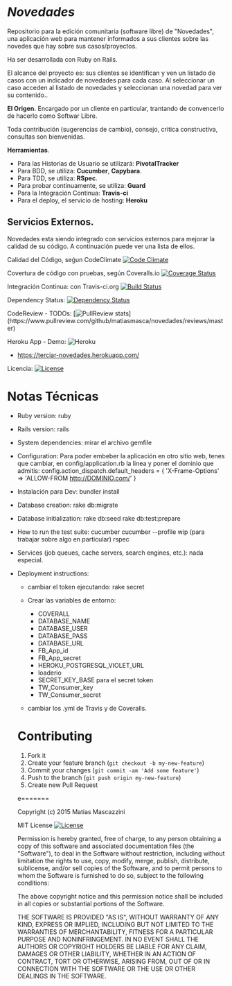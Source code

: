 ***Novedades***
===
Repositorio para la edición comunitaria (software libre) de "Novedades", una aplicación web para mantener informados a sus clientes sobre las novedes que hay sobre sus casos/proyectos.

Ha ser desarrollada con Ruby on Rails.

El alcance del proyecto es: sus clientes se identifican y ven un listado de casos con un indicador de novedades para cada caso. Al seleccionar un caso acceden al listado de novedades y seleccionan una novedad para ver su contenido..

**El Origen.**
Encargado por un cliente en particular, trantando de convencerlo de hacerlo como Softwar Libre.

Toda contribución (sugerencias de cambio), consejo, critica constructiva, consultas son bienvenidas.

**Herramientas**.
  - Para las Historias de Usuario se utilizará: **PivotalTracker**
  - Para BDD, se utiliza: **Cucumber**, **Capybara**.
  - Para TDD, se utiliza: **RSpec**.
  - Para probar continuamente, se utiliza: **Guard**
  - Para la Integración Continua: **Travis-ci**
  - Para el deploy, el servicio de hosting: **Heroku**

**Servicios Externos.**
-----------------------
Novedades esta siendo integrado con servicios externos para mejorar la calidad de su código. A continuación puede ver una lista de ellos.

Calidad del Código, seǵun CodeClimate
    [![Code Climate](https://codeclimate.com/github/matiasmasca/Novedades/badges/gpa.svg)](https://codeclimate.com/github/matiasmasca/Novedades)

Covertura de código con pruebas, según Coveralls.io
    [![Coverage Status](https://coveralls.io/repos/matiasmasca/Novedades/badge.svg)](https://coveralls.io/r/matiasmasca/Novedades)

Integración Continua: con Travis-ci.org
[![Build Status](https://travis-ci.org/matiasmasca/Novedades.svg?branch=master)](https://travis-ci.org/matiasmasca/Novedades)

Dependency Status:
    [![Dependency Status](https://gemnasium.com/matiasmasca/Novedades.svg)](https://gemnasium.com/matiasmasca/Novedades)

CodeReview - TODOs:
    [![PullReview stats](https://www.pullreview.com/github/matiasmasca/novedades/badges/master.svg?)](https://www.pullreview.com/github/matiasmasca/novedades/reviews/master)

Heroku App - Demo:
    ![Heroku](http://heroku-badge.herokuapp.com/?app=terciar-novedades)
- https://terciar-novedades.herokuapp.com/

Licencia:
[![License](http://img.shields.io/badge/license-MIT-brightgreen.svg?style=flat-square)](http://opensource.org/licenses/MIT)

**Notas Técnicas**
===========

* Ruby version:
    ruby

* Rails version:
    rails

* System dependencies:
    mirar el archivo gemfile

* Configuration:
    Para poder embeber la aplicación en otro sitio web, tenes que cambiar, en  config/application.rb la linea y poner el dominio que admitis: 
        config.action_dispatch.default_headers = { 'X-Frame-Options' => 'ALLOW-FROM http://DOMINIO.com/' }


* Instalación para Dev:
    bundler install

* Database creation:
    rake db:migrate

* Database initialization:
    rake db:seed
    rake db:test:prepare

* How to run the test suite:
    cucumber
    cucumber --profile wip (para trabajar sobre algo en particular)
    rspec

* Services (job queues, cache servers, search engines, etc.):
    nada especial.

* Deployment instructions:
  - cambiar el token ejecutando: rake secret
  - Crear las variables de entorno:
    * COVERALL
    * DATABASE_NAME
    * DATABASE_USER
    * DATABASE_PASS
    * DATABASE_URL
    * FB_App_id
    * FB_App_secret
    * HEROKU_POSTGRESQL_VIOLET_URL
    * loaderio
    * SECRET_KEY_BASE para el secret token
    * TW_Consumer_key
    * TW_Consumer_secret

  - cambiar los .yml de Travis y de Coveralls.


  Contributing
  ============

    1. Fork it
    2. Create your feature branch (`git checkout -b my-new-feature`)
    3. Commit your changes (`git commit -am 'Add some feature'`)
    4. Push to the branch (`git push origin my-new-feature`)
    5. Create new Pull Request

    e=======

    Copyright (c) 2015  Matias Mascazzini

    MIT License [![License](http://img.shields.io/badge/license-MIT-brightgreen.svg?style=flat-square)](http://opensource.org/licenses/MIT)

    Permission is hereby granted, free of charge, to any person obtaining
    a copy of this software and associated documentation files (the
    "Software"), to deal in the Software without restriction, including
    without limitation the rights to use, copy, modify, merge, publish,
    distribute, sublicense, and/or sell copies of the Software, and to
    permit persons to whom the Software is furnished to do so, subject to
    the following conditions:

    The above copyright notice and this permission notice shall be
    included in all copies or substantial portions of the Software.

    THE SOFTWARE IS PROVIDED "AS IS", WITHOUT WARRANTY OF ANY KIND,
    EXPRESS OR IMPLIED, INCLUDING BUT NOT LIMITED TO THE WARRANTIES OF
    MERCHANTABILITY, FITNESS FOR A PARTICULAR PURPOSE AND
    NONINFRINGEMENT. IN NO EVENT SHALL THE AUTHORS OR COPYRIGHT HOLDERS BE
    LIABLE FOR ANY CLAIM, DAMAGES OR OTHER LIABILITY, WHETHER IN AN ACTION
    OF CONTRACT, TORT OR OTHERWISE, ARISING FROM, OUT OF OR IN CONNECTION
    WITH THE SOFTWARE OR THE USE OR OTHER DEALINGS IN THE SOFTWARE.
